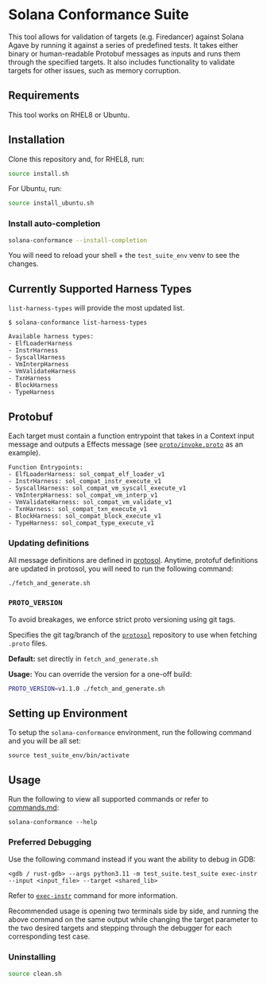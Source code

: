 # Solana Conformance Suite

This tool allows for validation of targets (e.g. Firedancer) against Solana Agave by running it against a series of predefined tests. It takes either binary or human-readable Protobuf messages as inputs and runs them through the specified targets. It also includes functionality to validate targets for other issues, such as memory corruption.

## Requirements

This tool works on RHEL8 or Ubuntu.

## Installation

Clone this repository and, for RHEL8, run:

```sh
source install.sh
```

For Ubuntu, run:

```sh
source install_ubuntu.sh
```

### Install auto-completion

```sh
solana-conformance --install-completion
```
You will need to reload your shell + the `test_suite_env` venv to see the changes.

## Currently Supported Harness Types
`list-harness-types` will provide the most updated list.
```
$ solana-conformance list-harness-types

Available harness types:
- ElfLoaderHarness
- InstrHarness
- SyscallHarness
- VmInterpHarness
- VmValidateHarness
- TxnHarness
- BlockHarness
- TypeHarness
```

## Protobuf

Each target must contain a function entrypoint that takes in a Context input message and outputs a Effects message (see [`proto/invoke.proto`](https://github.com/firedancer-io/protosol/blob/main/proto/invoke.proto) as an example).

```
Function Entrypoints:
- ElfLoaderHarness: sol_compat_elf_loader_v1
- InstrHarness: sol_compat_instr_execute_v1
- SyscallHarness: sol_compat_vm_syscall_execute_v1
- VmInterpHarness: sol_compat_vm_interp_v1
- VmValidateHarness: sol_compat_vm_validate_v1
- TxnHarness: sol_compat_txn_execute_v1
- BlockHarness: sol_compat_block_execute_v1
- TypeHarness: sol_compat_type_execute_v1
```

### Updating definitions
All message definitions are defined in [protosol](https://github.com/firedancer-io/protosol/). Anytime, protofuf definitions are updated in protosol, you will need to run the following command:

```sh
./fetch_and_generate.sh
```

### `PROTO_VERSION`
To avoid breakages, we enforce strict proto versioning using git tags.

Specifies the git tag/branch of the [`protosol`](https://github.com/firedancer-io/protosol) repository to use when fetching `.proto` files.

**Default:** set directly in `fetch_and_generate.sh`

**Usage:**
You can override the version for a one-off build:
```bash
PROTO_VERSION=v1.1.0 ./fetch_and_generate.sh
```

## Setting up Environment
To setup the `solana-conformance` environment, run the following command and you will be all set:
```
source test_suite_env/bin/activate
```

## Usage
Run the following to view all supported commands or refer to [commands.md](commands.md):
```
solana-conformance --help
```

### Preferred Debugging
Use the following command instead if you want the ability to debug in GDB:
```
<gdb / rust-gdb> --args python3.11 -m test_suite.test_suite exec-instr --input <input_file> --target <shared_lib>
```
Refer to [`exec-instr`](commands.md#solana-conformance-exec-instr) command for more information.

Recommended usage is opening two terminals side by side, and running the above command on the same output while changing the target parameter to the two desired targets and  stepping through the debugger for each corresponding test case.


### Uninstalling

```sh
source clean.sh
```
